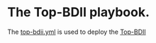 # The Top-BDII playbook.

The [top-bdii.yml](../../../../Ansible/top-bdii.yml) is used to deploy the [Top-BDII](http://www.eu-emi.eu/products/-/asset_publisher/1gkD/content/bdii-top-2)
